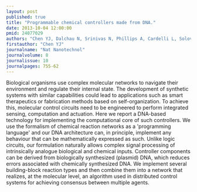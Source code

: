 ```yaml
---
layout: post
published: true
title: "Programmable chemical controllers made from DNA."
date: 2013-10-04 12:00:00
pmid: 24077029
authors: "Chen YJ, Dalchau N, Srinivas N, Phillips A, Cardelli L, Soloveichik D, Seelig G"
firstauthor: "Chen YJ"
journalname: "Nat Nanotechnol"
journalvolume: 8
journalissue: 10
journalpages: 755-62
---
```


Biological organisms use complex molecular networks to navigate their environment and regulate their internal state. The development of synthetic systems with similar capabilities could lead to applications such as smart therapeutics or fabrication methods based on self-organization. To achieve this, molecular control circuits need to be engineered to perform integrated sensing, computation and actuation. Here we report a DNA-based technology for implementing the computational core of such controllers. We use the formalism of chemical reaction networks as a 'programming language' and our DNA architecture can, in principle, implement any behaviour that can be mathematically expressed as such. Unlike logic circuits, our formulation naturally allows complex signal processing of intrinsically analogue biological and chemical inputs. Controller components can be derived from biologically synthesized (plasmid) DNA, which reduces errors associated with chemically synthesized DNA. We implement several building-block reaction types and then combine them into a network that realizes, at the molecular level, an algorithm used in distributed control systems for achieving consensus between multiple agents.

